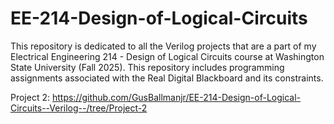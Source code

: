 # EE-214-Design-of-Logical-Circuits
This repository is dedicated to all the Verilog projects that are a part of my Electrical Engineering 214 - Design of Logical Circuits course at Washington State University (Fall 2025). 
This repository includes programming assignments associated with the Real Digital Blackboard and its constraints.

Project 2:
https://github.com/GusBallmanjr/EE-214-Design-of-Logical-Circuits--Verilog--/tree/Project-2
